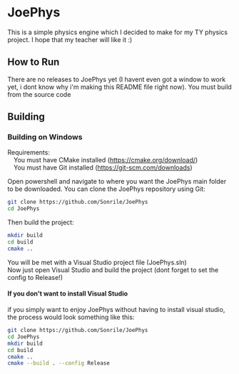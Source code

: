 # JoePhys

This is a simple physics engine which I decided to make for my TY physics project. I hope that my teacher will like it :)

## How to Run
There are no releases to JoePhys yet (I havent even got a window to work yet, i dont know why i'm making this README file right now). You must build from the source code

## Building

### Building on Windows
Requirements:  
&emsp;You must have CMake installed (https://cmake.org/download/)  
&emsp;You must have Git installed (https://git-scm.com/downloads)

Open powershell and navigate to where you want the JoePhys main folder to be downloaded.
You can clone the JoePhys repository using Git:
```sh
git clone https://github.com/Sonrile/JoePhys
cd JoePhys
```
Then build the project:
```sh
mkdir build
cd build
cmake ..
```
You will be met with a Visual Studio project file (JoePhys.sln)  
Now just open Visual Studio and build the project (dont forget to set the config to Release!)

#### If you don't want to install Visual Studio
if you simply want to enjoy JoePhys without having to install visual studio, the process would look something like this:
```sh
git clone https://github.com/Sonrile/JoePhys
cd JoePhys
mkdir build
cd build
cmake ..
cmake --build . --config Release
```

